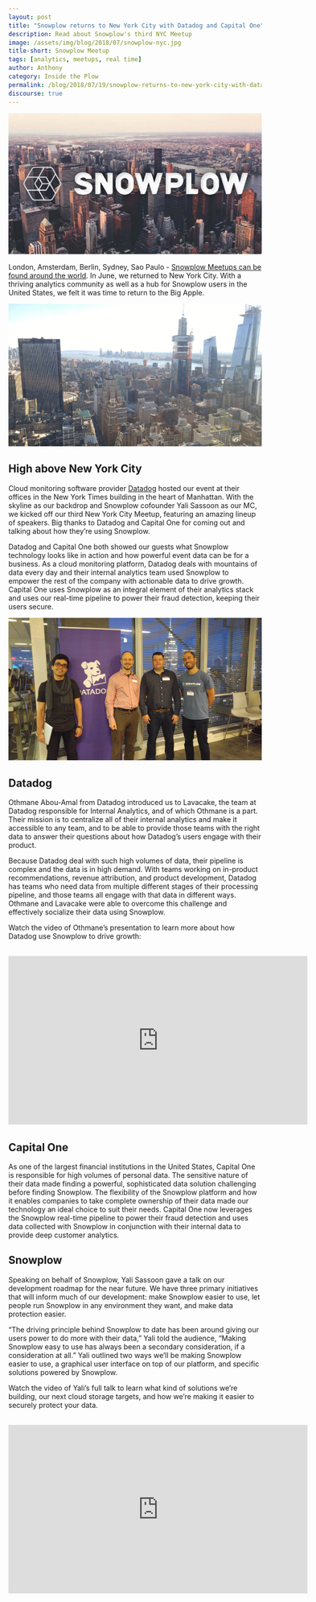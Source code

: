 ```yaml
---
layout: post
title: "Snowplow returns to New York City with Datadog and Capital One"
description: Read about Snowplow's third NYC Meetup
image: /assets/img/blog/2018/07/snowplow-nyc.jpg
title-short: Snowplow Meetup
tags: [analytics, meetups, real time]
author: Anthony
category: Inside the Plow
permalink: /blog/2018/07/19/snowplow-returns-to-new-york-city-with-datadog-and-capital-one/
discourse: true
---
```


![The Snowplow Meetup returns to New York][nyc]

London, Amsterdam, Berlin, Sydney, Sao Paulo - [Snowplow Meetups can be found around the world][meetups]. In June, we returned to New York City. With a thriving analytics community as well as a hub for Snowplow users in the United States, we felt it was time to return to the Big Apple.


![View from the Datadog office][view]

<h2 id="skyline">High above New York City</h2>

Cloud monitoring software provider [Datadog][dog] hosted our event at their offices in the New York Times building in the heart of Manhattan. With the skyline as our backdrop and Snowplow cofounder Yali Sassoon as our MC, we kicked off our third New York City Meetup, featuring an amazing lineup of speakers. Big thanks to Datadog and Capital One for coming out and talking about how they’re using Snowplow.

Datadog and Capital One both showed our guests what Snowplow technology looks like in action and how powerful event data can be for a business. As a cloud monitoring platform, Datadog deals with mountains of data every day and their internal analytics team used Snowplow to empower the rest of the company with actionable data to drive growth. Capital One uses Snowplow as an integral element of their analytics stack and uses our real-time pipeline to power their fraud detection, keeping their users secure.


![Our lineup of sneakers][speakers]

<h2 id="datadog">Datadog</h2>

Othmane Abou-Amal from Datadog introduced us to Lavacake, the team at Datadog responsible for Internal Analytics, and of which Othmane is a part. Their mission is to centralize all of their internal analytics and make it accessible to any team, and to be able to provide those teams with the right data to answer their questions about how Datadog’s users engage with their product.

Because Datadog deal with such high volumes of data, their pipeline is complex and the data is in high demand. With teams working on in-product recommendations, revenue attribution, and product development, Datadog has teams who need data from multiple different stages of their processing pipeline, and those teams all engage with that data in different ways. Othmane and Lavacake were able to overcome this challenge and effectively socialize their data using Snowplow.

Watch the video of Othmane’s presentation to learn more about how Datadog use Snowplow to drive growth:

<br>
<iframe width="595" height="335" src="https://www.youtube.com/embed/cNEncRxdTKE" frameborder="0" allow="autoplay; encrypted-media" allowfullscreen></iframe>

<h2 id="capital one">Capital One</h2>

As one of the largest financial institutions in the United States, Capital One is responsible for high volumes of personal data. The sensitive nature of their data made finding a powerful, sophisticated data solution challenging before finding Snowplow. The flexibility of the Snowplow platform and how it enables companies to take complete ownership of their data made our technology an ideal choice to suit their needs. Capital One now leverages the Snowplow real-time pipeline to power their fraud detection and uses data collected with Snowplow in conjunction with their internal data to provide deep customer analytics.


<h2 id="snowplow">Snowplow</h2>

Speaking on behalf of Snowplow, Yali Sassoon gave a talk on our development roadmap for the near future. We have three primary initiatives that will inform much of our development: make Snowplow easier to use, let people run Snowplow in any environment they want, and make data protection easier.

“The driving principle behind Snowplow to date has been around giving our users power to do more with their data,” Yali told the audience, “Making Snowplow easy to use has always been a secondary consideration, if a consideration at all.” Yali outlined two ways we’ll be making Snowplow easier to use, a graphical user interface on top of our platform, and specific solutions powered by Snowplow.

Watch the video of Yali’s full talk to learn what kind of solutions we’re building, our next cloud storage targets, and how we’re making it easier to securely protect your data.

<br>

<iframe width="595" height="335" src="https://www.youtube.com/embed/r9zrwkvciW8" frameborder="0" allow="autoplay; encrypted-media" allowfullscreen></iframe>



[nyc]: /assets/img/blog/2018/07/snowplow-nyc.jpg

[meetups]: https://www.meetup.com/topics/snowplow/

[view]: /assets/img/blog/2018/07/view.jpg

[dog]: https://www.datadoghq.com/

[speakers]: /assets/img/blog/2018/07/speakers.jpg
